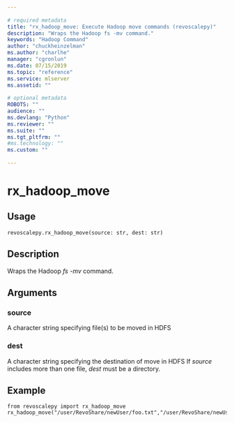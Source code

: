 ```yaml
--- 
 
# required metadata 
title: "rx_hadoop_move: Execute Hadoop move commands (revoscalepy)" 
description: "Wraps the Hadoop fs -mv command." 
keywords: "Hadoop Command" 
author: "chuckheinzelman"
ms.author: "charlhe" 
manager: "cgronlun" 
ms.date: 07/15/2019
ms.topic: "reference" 
ms.service: mlserver
ms.assetid: "" 
 
# optional metadata 
ROBOTS: "" 
audience: "" 
ms.devlang: "Python" 
ms.reviewer: "" 
ms.suite: "" 
ms.tgt_pltfrm: "" 
#ms.technology: "" 
ms.custom: "" 
 
---
```


# rx_hadoop_move


 


## Usage



```
revoscalepy.rx_hadoop_move(source: str, dest: str)
```





## Description

Wraps the Hadoop *fs -mv* command.


## Arguments


### source

A character string specifying file(s) to be moved in HDFS


### dest

A character string specifying the destination of move in HDFS
If *source* includes more than one file, *dest* must be a directory.


## Example



```
from revoscalepy import rx_hadoop_move
rx_hadoop_move("/user/RevoShare/newUser/foo.txt","/user/RevoShare/newUser/bar.txt")
```


